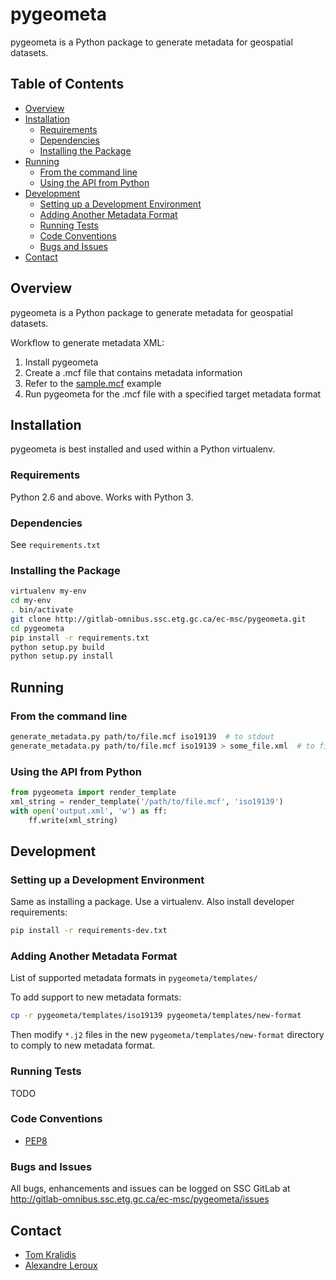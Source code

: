 # pygeometa

pygeometa is a Python package to generate metadata for geospatial datasets.

## Table of Contents
* [Overview](#overview)
* [Installation](#installation)
  * [Requirements](#requirements)
  * [Dependencies](#depedencies)
  * [Installing the Package](installing-the-package)
* [Running](#running)
  * [From the command line](#from-the-command-line)
  * [Using the API from Python](#using-the-api-from-python)
* [Development](#development)
  * [Setting up a Development Environment](#setting-up-a-development-environment)
  * [Adding Another Metadata Format](#adding-another-metadata-format)
  * [Running Tests](#running-tests)
  * [Code Conventions](#code-conventions)
  * [Bugs and Issues](#bugs-and-issues)
* [Contact](#contact)

## Overview

pygeometa is a Python package to generate metadata for geospatial datasets.

Workflow to generate metadata XML:
1. Install pygeometa
2. Create a .mcf file that contains metadata information 
  1. Refer to the [sample.mcf](/ec-msc/pygeometa/blob/master/sample.mcf) example
3. Run pygeometa for the .mcf file with a specified target metadata format


## Installation

pygeometa is best installed and used within a Python virtualenv.

### Requirements

Python 2.6 and above.  Works with Python 3.

### Dependencies

See `requirements.txt`

### Installing the Package

```bash
virtualenv my-env
cd my-env
. bin/activate
git clone http://gitlab-omnibus.ssc.etg.gc.ca/ec-msc/pygeometa.git
cd pygeometa
pip install -r requirements.txt
python setup.py build
python setup.py install
```

## Running

### From the command line

```bash
generate_metadata.py path/to/file.mcf iso19139  # to stdout
generate_metadata.py path/to/file.mcf iso19139 > some_file.xml  # to file
```

### Using the API from Python

```python
from pygeometa import render_template
xml_string = render_template('/path/to/file.mcf', 'iso19139')
with open('output.xml', 'w') as ff:
    ff.write(xml_string)
```

## Development

### Setting up a Development Environment

Same as installing a package.  Use a virtualenv.  Also install developer requirements:

```bash
pip install -r requirements-dev.txt
```

### Adding Another Metadata Format

List of supported metadata formats in `pygeometa/templates/`

To add support to new metadata formats:
```bash
cp -r pygeometa/templates/iso19139 pygeometa/templates/new-format
```
Then modify `*.j2` files in the new `pygeometa/templates/new-format` directory to comply to new metadata format.

### Running Tests

TODO

### Code Conventions

* [PEP8](https://www.python.org/dev/peps/pep-0008)

### Bugs and Issues

All bugs, enhancements and issues can be logged on SSC GitLab at
http://gitlab-omnibus.ssc.etg.gc.ca/ec-msc/pygeometa/issues

## Contact

* [Tom Kralidis](http://geds20-sage20.ssc-spc.gc.ca/en/GEDS20/?pgid=015&dn=cn%3DKralidis\\%2C+Tom%2Cou%3DDAT-GES%2Cou%3DMON-STR%2Cou%3DMON-DIR%2Cou%3DMSCB-DGSMC%2COU%3DDMO-CSM%2COU%3DEC-EC%2CO%3Dgc%2CC%3Dca)
* [Alexandre Leroux](http://geds20-sage20.ssc-spc.gc.ca/en/GEDS20/?pgid=015&dn=cn%3DLeroux\\%2C+Alexandre%2Cou%3DDPS-DPS%2Cou%3DCAN-OPE%2Cou%3DCAN-CEN%2Cou%3DMSCB-DGSMC%2COU%3DDMO-CSM%2COU%3DEC-EC%2CO%3Dgc%2CC%3Dca)